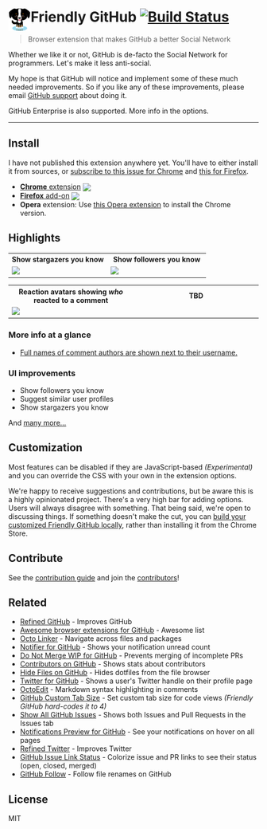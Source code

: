 # <img src="source/icon.png" width="45" align="left"> Friendly GitHub [![Build Status](https://travis-ci.org/Hermanya/friendly-github.svg?branch=master)](https://travis-ci.org/Hermanya/friendly-github)

[link-cws]: https://chrome.google.com/webstore/detail/friendly-github/phnhnfjginnlmbjlcdnjoochcceapfjb "Version published on Chrome Web Store"
[link-amo]: https://addons.mozilla.org/en-US/firefox/addon/friendly-github-/ "Version published on Mozilla Add-ons"
[link-travis]: https://travis-ci.org/hermanya/friendly-github

> Browser extension that makes GitHub a better Social Network

Whether we like it or not, GitHub is de-facto the Social Network for programmers. Let's make it less anti-social.

My hope is that GitHub will notice and implement some of these much needed improvements. So if you like any of these improvements, please email [GitHub support](mailto:support@github.com) about doing it.

GitHub Enterprise is also supported. More info in the options.

---

## Install

I have not published this extension anywhere yet. You'll have to either install it from sources, or [subscribe to this issue for Chrome](https://github.com/Hermanya/friendly-github/issues/1) and [this for Firefox](https://github.com/Hermanya/friendly-github/issues/2).

- [**Chrome** extension][link-cws] [<img valign="middle" src="https://img.shields.io/chrome-web-store/v/phnhnfjginnlmbjlcdnjoochcceapfjb.svg?label=%20">][link-cws]
- [**Firefox** add-on][link-amo] [<img valign="middle" src="https://img.shields.io/amo/v/friendly-github.svg?label=%20">][link-amo]
- **Opera** extension: Use [this Opera extension](https://addons.opera.com/en/extensions/details/download-chrome-extension-9/) to install the Chrome version.

## Highlights

<table>
	<tr>
		<th width="50%">
			Show stargazers you know
		</th>
		<th width="50%">
			Show followers you know
		</th>
	</tr>
	<tr><!-- Prevent zebra stripes --></tr>
	<tr>
		<td>
			<img src="https://user-images.githubusercontent.com/2906365/41952167-901fad48-799c-11e8-97d1-70d363629b86.png">
		</td>
		<td>
			<img
			src="https://user-images.githubusercontent.com/2906365/42009293-b1503f62-7a57-11e8-88f5-9c2fb3651a14.png">
		</td>
	</tr>
</table>

<table>
	<tr>
		<th width="50%">
			Reaction avatars showing <i>who</i> reacted to a comment
		</th>
		<th width="50%">
			TBD
		</th>
	</tr>
	<tr><!-- Prevent zebra stripes --></tr>
	<tr>
		<td>
			<img src="https://user-images.githubusercontent.com/1402241/34438653-f66535a4-ecda-11e7-9406-2e1258050cfa.png">
		</td>
		<td>
			<img
			src="">
		</td>
	</tr>
</table>

### More info at a glance

- [Full names of comment authors are shown next to their username.](https://cloud.githubusercontent.com/assets/170270/16172068/0a67b98c-3580-11e6-92f0-6fc930ee17d1.png)

### UI improvements

- Show followers you know
- Suggest similar user profiles
- Show stargazers you know

And [many more…](source/content.css)

## Customization

Most features can be disabled if they are JavaScript-based *(Experimental)* and you can override the CSS with your own in the extension options.

We're happy to receive suggestions and contributions, but be aware this is a highly opinionated project. There's a very high bar for adding options. Users will always disagree with something. That being said, we're open to discussing things. If something doesn't make the cut, you can [build your customized Friendly GitHub locally](contributing.md#workflow), rather than installing it from the Chrome Store.

## Contribute

See the [contribution guide](contributing.md) and join the [contributors](https://github.com/hermanya/friendly-github/graphs/contributors)!

## Related

- [Refined GitHub](https://github.com/sindresorhus/refined-github) - Improves GitHub
- [Awesome browser extensions for GitHub](https://github.com/stefanbuck/awesome-browser-extensions-for-github) - Awesome list
- [Octo Linker](https://github.com/octo-linker/chrome-extension/) - Navigate across files and packages
- [Notifier for GitHub](https://github.com/sindresorhus/notifier-for-github-chrome) - Shows your notification unread count
- [Do Not Merge WIP for GitHub](https://github.com/sanemat/do-not-merge-wip-for-github) - Prevents merging of incomplete PRs
- [Contributors on GitHub](https://github.com/hzoo/contributors-on-github) - Shows stats about contributors
- [Hide Files on GitHub](https://github.com/sindresorhus/hide-files-on-github) - Hides dotfiles from the file browser
- [Twitter for GitHub](https://github.com/bevacqua/twitter-for-github) - Shows a user's Twitter handle on their profile page
- [OctoEdit](https://github.com/DrewML/OctoEdit) - Markdown syntax highlighting in comments
- [GitHub Custom Tab Size](https://github.com/lukechilds/github-custom-tab-size) - Set custom tab size for code views *(Friendly GitHub hard-codes it to 4)*
- [Show All GitHub Issues](https://github.com/sindresorhus/show-all-github-issues) - Shows both Issues and Pull Requests in the Issues tab
- [Notifications Preview for GitHub](https://github.com/tanmayrajani/notifications-preview-github) - See your notifications on hover on all pages
- [Refined Twitter](https://github.com/sindresorhus/refined-twitter) - Improves Twitter
- [GitHub Issue Link Status](https://github.com/bfred-it/github-issue-link-status) - Colorize issue and PR links to see their status (open, closed, merged)
- [GitHub Follow](https://github.com/staff0rd/github-follow-extension) - Follow file renames on GitHub

## License

MIT

